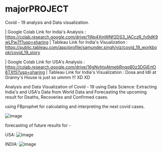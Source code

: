 # majorPROJECT
Covid - 19 analysis and Data visualization.


| Google Colab Link for India's Analysis :  https://colab.research.google.com/drive/1Wp4XmWNf2DS3_IACczR_fx9dK9wLPw7f?usp=sharing
| Tableau Link for India's Visualization :  https://public.tableau.com/app/profile/samunder.singh/viz/covid_19_workbook/covid_19_story

| Google Colab Link for USA's Analysis   :  https://colab.research.google.com/drive/16gNyhtxAtmebRnqq80z3DGjErtO8TXfS?usp=sharing
| Tableau Link for India's Visualization :  Dosa and Idli at Granny's House is just so ummm !!!   XD XD 


Analysis and Data Visualization of Covid - 19 using Data Science:
Extracting India's and USA's Data from World Data and Forecasting the upcoming result for Deaths, Recoveries and Confirmed cases.

using FBprophet for calculating and interpreting the next covid cases.

![image](https://user-images.githubusercontent.com/48016463/121814878-f56f4880-cc90-11eb-8e73-2711371ca92a.png)

forecasting of future results for - 

USA: 
![image](https://user-images.githubusercontent.com/48016463/121814890-0ae47280-cc91-11eb-982d-170c6132afc4.png)

INDIA: 
![image](https://user-images.githubusercontent.com/48016463/121814901-13d54400-cc91-11eb-9849-6e33c8b41d59.png)

